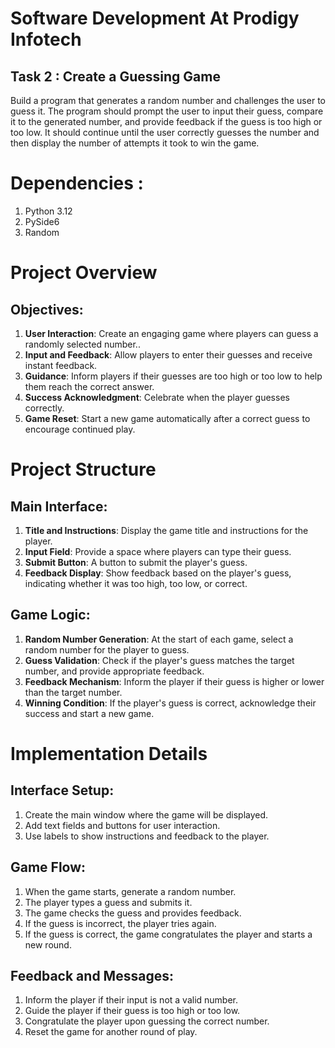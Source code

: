 # Software Development At Prodigy Infotech
## Task 2 : Create a Guessing Game

Build a program that generates a random number and challenges the user to guess it. The program should prompt the user to input their guess, compare it to the generated number, and provide feedback if the guess is too high or too low. It should continue until the user correctly guesses the number and then display the number of attempts it took to win the game.


# Dependencies :

1. Python 3.12
2. PySide6
3. Random

# Project Overview
## Objectives:

1. **User Interaction**: Create an engaging game where players can guess a randomly selected number..
2. **Input and Feedback**: Allow players to enter their guesses and receive instant feedback.
3. **Guidance**: Inform players if their guesses are too high or too low to help them reach the correct answer.
4. **Success Acknowledgment**: Celebrate when the player guesses correctly.
5. **Game Reset**: Start a new game automatically after a correct guess to encourage continued play.

# Project Structure
## Main Interface:

1. **Title and Instructions**: Display the game title and instructions for the player.
2. **Input Field**: Provide a space where players can type their guess.
3. **Submit Button**: A button to submit the player's guess.
4. **Feedback Display**: Show feedback based on the player's guess, indicating whether it was too high, too low, or correct.

## Game Logic:

1. **Random Number Generation**: At the start of each game, select a random number for the player to guess.
2. **Guess Validation**: Check if the player's guess matches the target number, and provide appropriate feedback.
3. **Feedback Mechanism**: Inform the player if their guess is higher or lower than the target number.
4. **Winning Condition**: If the player's guess is correct, acknowledge their success and start a new game.

# Implementation Details
## Interface Setup:

1. Create the main window where the game will be displayed.
2. Add text fields and buttons for user interaction.
3. Use labels to show instructions and feedback to the player.

## Game Flow:

1. When the game starts, generate a random number.
2. The player types a guess and submits it.
3. The game checks the guess and provides feedback.
4. If the guess is incorrect, the player tries again.
5. If the guess is correct, the game congratulates the player and starts a new round.

## Feedback and Messages:

1. Inform the player if their input is not a valid number.
2. Guide the player if their guess is too high or too low.
3. Congratulate the player upon guessing the correct number.
4. Reset the game for another round of play.
